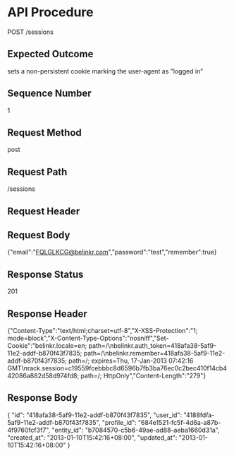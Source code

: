 # API Procedure
POST /sessions
## Expected Outcome
sets a non-persistent cookie marking the user-agent as "logged in"
## Sequence Number
1
## Request Method
post
## Request Path
/sessions
## Request Header

## Request Body
{"email":"FQLGLKCG@belinkr.com","password":"test","remember":true}

## Response Status
201
## Response Header
{"Content-Type":"text/html;charset=utf-8","X-XSS-Protection":"1; mode=block","X-Content-Type-Options":"nosniff","Set-Cookie":"belinkr.locale=en; path=/\nbelinkr.auth_token=418afa38-5af9-11e2-addf-b870f43f7835; path=/\nbelinkr.remember=418afa38-5af9-11e2-addf-b870f43f7835; path=/; expires=Thu, 17-Jan-2013 07:42:16 GMT\nrack.session=c19559fcebbbc8d6596b7fb3ba76ec0c2bec410f14cb442086a882d58d974fd8; path=/; HttpOnly","Content-Length":"279"}

## Response Body
{
  "id": "418afa38-5af9-11e2-addf-b870f43f7835",
  "user_id": "4188fdfa-5af9-11e2-addf-b870f43f7835",
  "profile_id": "684e1521-fc5f-4d6a-a87b-4f9760fcf3f7",
  "entity_id": "b7084570-c5b6-49ae-ad88-aeba1660d31a",
  "created_at": "2013-01-10T15:42:16+08:00",
  "updated_at": "2013-01-10T15:42:16+08:00"
}
